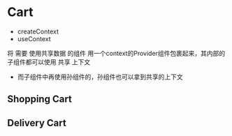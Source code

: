 
# Cart

- createContext
- useContext

将 需要 使用共享数据 的组件 用一个context的Provider组件包裹起来，其内部的子组件都可以使用 共享 上下文
- 而子组件中再使用孙组件的，孙组件也可以拿到共享的上下文


## Shopping Cart


## Delivery Cart

